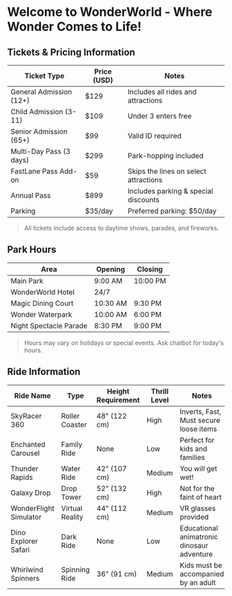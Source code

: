 # Welcome to WonderWorld - Where Wonder Comes to Life!

## Tickets & Pricing Information

| Ticket Type             | Price (USD) | Notes                                 |
| ----------------------- | ----------- | ------------------------------------- |
| General Admission (12+) | $129        | Includes all rides and attractions    |
| Child Admission (3-11)  | $109        | Under 3 enters free                   |
| Senior Admission (65+)  | $99         | Valid ID required                     |
| Multi-Day Pass (3 days) | $299        | Park-hopping included                 |
| FastLane Pass Add-on    | $59         | Skips the lines on select attractions |
| Annual Pass             | $899        | Includes parking & special discounts  |
| Parking                 | $35/day     | Preferred parking: $50/day            |

> All tickets include access to daytime shows, parades, and fireworks.

## Park Hours

| Area                   | Opening  | Closing  |
| ---------------------- | -------- | -------- |
| Main Park              | 9:00 AM  | 10:00 PM |
| WonderWorld Hotel      | 24/7     |          |
| Magic Dining Court     | 10:30 AM | 9:30 PM  |
| Wonder Waterpark       | 10:00 AM | 6:00 PM  |
| Night Spectacle Parade | 8:30 PM  | 9:00 PM  |

> Hours may vary on holidays or special events. Ask chatbot for today's hours.

## Ride Information

| Ride Name              | Type            | Height Requirement | Thrill Level | Notes                                      |
| ---------------------- | --------------- | ------------------ | ------------ | ------------------------------------------ |
| SkyRacer 360           | Roller Coaster  | 48" (122 cm)       | High         | Inverts, Fast, Must secure loose items     |
| Enchanted Carousel     | Family Ride     | None               | Low          | Perfect for kids and families              |
| Thunder Rapids         | Water Ride      | 42" (107 cm)       | Medium       | You _will_ get wet!                        |
| Galaxy Drop            | Drop Tower      | 52" (132 cm)       | High         | Not for the faint of heart                 |
| WonderFlight Simulator | Virtual Reality | 44" (112 cm)       | Medium       | VR glasses provided                        |
| Dino Explorer Safari   | Dark Ride       | None               | Low          | Educational animatronic dinosaur adventure |
| Whirlwind Spinners     | Spinning Ride   | 36" (91 cm)        | Medium       | Kids must be accompanied by an adult       |

